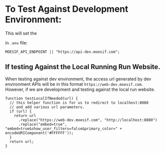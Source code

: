 

# To Test Against Development Environment:

This will set the

in `.env` file:

`
MOESIF_API_ENDPOINT || "https://api-dev.moesif.com";
`

## If testing Against the Local Running Run Website.

When testing against dev environment, the access url generated by dev environment APIs will be in this format
`https://web-dev.moesif.com`.  However, if we are development and testing against the local run website.

```
function testLocalIfNeeded(url) {
  // this helper function is for us to redirect to localhost:8080
  // and add various url parameters.
  if (url) {
    return url
      .replace("https://web-dev.moesif.com", "http://localhost:8080")
      .replace("embed=true", "embed=true&show_user_filters=false&primary_color=" + encodeURIComponent('#FFFFFF'));
  }
  return url;
}
```

